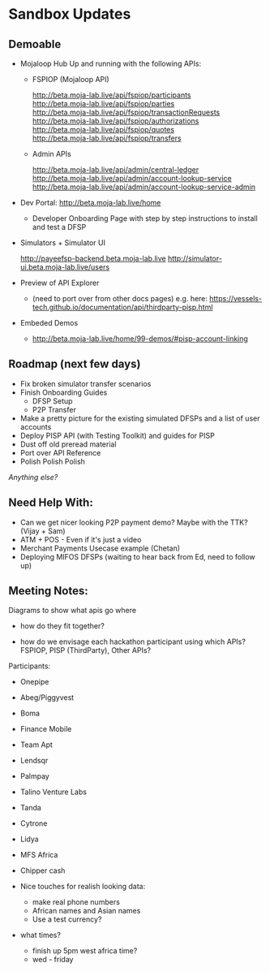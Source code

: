 # Sandbox Updates

## Demoable

- Mojaloop Hub Up and running with the following APIs:
  - FSPIOP (Mojaloop API) 

    http://beta.moja-lab.live/api/fspiop/participants  
    http://beta.moja-lab.live/api/fspiop/parties  
    http://beta.moja-lab.live/api/fspiop/transactionRequests  
    http://beta.moja-lab.live/api/fspiop/authorizations  
    http://beta.moja-lab.live/api/fspiop/quotes  
    http://beta.moja-lab.live/api/fspiop/transfers  


  - Admin APIs 

    http://beta.moja-lab.live/api/admin/central-ledger  
    http://beta.moja-lab.live/api/admin/account-lookup-service  
    http://beta.moja-lab.live/api/admin/account-lookup-service-admin  


- Dev Portal: http://beta.moja-lab.live/home
  - Developer Onboarding Page with step by step instructions to install and test a DFSP


- Simulators + Simulator UI

  http://payeefsp-backend.beta.moja-lab.live
  http://simulator-ui.beta.moja-lab.live/users

- Preview of API Explorer
  - (need to port over from other docs pages)
    e.g. here: https://vessels-tech.github.io/documentation/api/thirdparty-pisp.html


- Embeded Demos
  - http://beta.moja-lab.live/home/99-demos/#pisp-account-linking


## Roadmap (next few days)

- Fix broken simulator transfer scenarios
- Finish Onboarding Guides
  - DFSP Setup
  - P2P Transfer
- Make a pretty picture for the existing simulated DFSPs and a list of user accounts
- Deploy PISP API (with Testing Toolkit) and guides for PISP
- Dust off old preread material
- Port over API Reference
- Polish Polish Polish

*Anything else?*

## Need Help With:

- Can we get nicer looking P2P payment demo? Maybe with the TTK? (Vijay + Sam)
- ATM + POS - Even if it's just a video
- Merchant Payments Usecase example (Chetan)
- Deploying MIFOS DFSPs (waiting to hear back from Ed, need to follow up)





## Meeting Notes:


Diagrams to show what apis go where
 - how do they fit together?

- how do we envisage each hackathon participant using which APIs?
  FSPIOP, PISP (ThirdParty), Other APIs?


Participants:
- Onepipe
- Abeg/Piggyvest
- Boma
- Finance Mobile
- Team Apt
- Lendsqr
- Palmpay
- Talino Venture Labs
- Tanda
- Cytrone
- Lidya
- MFS Africa
- Chipper cash


- Nice touches for realish looking data:
  - make real phone numbers
  - African names and Asian names
  - Use a test currency?

- what times?
  - finish up 5pm west africa time?
  - wed - friday

